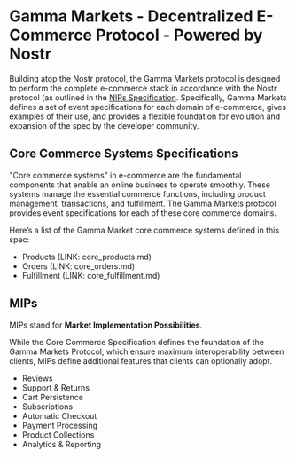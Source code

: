 # Gamma Markets - Decentralized E-Commerce Protocol - Powered by Nostr

Building atop the Nostr protocol, the Gamma Markets protocol is designed to perform the complete e-commerce stack in accordance with the Nostr protocol (as outlined in the [NIPs Specification](https://github.com/nostr-protocol/nips/). Specifically, Gamma Markets defines a set of event specifications for each domain of e-commerce, gives examples of their use, and provides a flexible foundation for evolution and expansion of the spec by the developer community.

## Core Commerce Systems Specifications

"Core commerce systems" in e-commerce are the fundamental components that enable an online business to operate smoothly. These systems manage the essential commerce functions, including product management, transactions, and fulfillment. The Gamma Markets protocol provides event specifications for each of these core commerce domains. 

Here’s a list of the Gamma Market core commerce systems defined in this spec:

- Products (LINK: core_products.md)
- Orders (LINK: core_orders.md)
- Fulfillment (LINK: core_fulfillment.md)

## MIPs 
MIPs stand for __Market Implementation Possibilities__. 

While the Core Commerce Specification defines the foundation of the Gamma Markets Protocol, which ensure maximum interoperability between clients, MIPs define additional features that clients can optionally adopt.

- Reviews
- Support & Returns
- Cart Persistence
- Subscriptions
- Automatic Checkout
- Payment Processing
- Product Collections
- Analytics & Reporting
